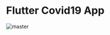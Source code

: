 # Flutter Covid19 App

![master](https://user-images.githubusercontent.com/47374969/80651098-e6720a80-8a7d-11ea-8ea6-d24125d153a3.gif)

